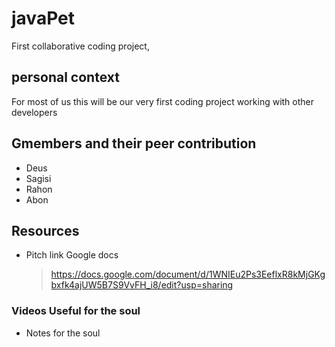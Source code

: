 # javaPet
First collaborative coding project,

## personal context
For most of us this will be our very first coding project working with other developers

## Gmembers and their peer contribution
- Deus
- Sagisi
- Rahon
- Abon

## Resources

- Pitch link Google docs
  > https://docs.google.com/document/d/1WNIEu2Ps3EeflxR8kMjGKgbxfk4ajUW5B7S9VvFH_i8/edit?usp=sharing

### Videos Useful for the soul
- Notes for the soul
   > 
